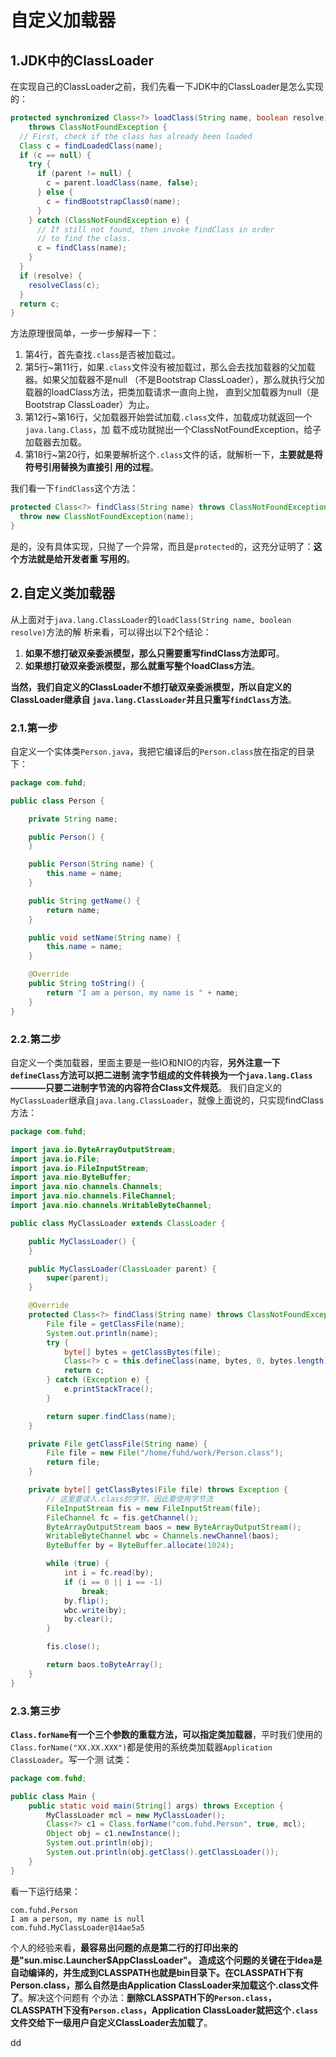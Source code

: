 自定义加载器
================================================================================
## 1.JDK中的ClassLoader
在实现自己的ClassLoader之前，我们先看一下JDK中的ClassLoader是怎么实现的：
```java
protected synchronized Class<?> loadClass(String name, boolean resolve)
    throws ClassNotFoundException {
  // First, check if the class has already been loaded
  Class c = findLoadedClass(name);
  if (c == null) {
    try {
      if (parent != null) {
        c = parent.loadClass(name, false);
      } else {
        c = findBootstrapClass0(name);
      }
    } catch (ClassNotFoundException e) {
      // If still not found, then invoke findClass in order
      // to find the class.
      c = findClass(name);
    }
  }
  if (resolve) {
    resolveClass(c);
  }
  return c;
}
```
方法原理很简单，一步一步解释一下：
1. 第4行，首先查找`.class`是否被加载过。
2. 第5行~第11行，如果`.class`文件没有被加载过，那么会去找加载器的父加载器。如果父加载器不是null
（不是Bootstrap ClassLoader），那么就执行父加载器的loadClass方法，把类加载请求一直向上抛，
直到父加载器为null（是Bootstrap ClassLoader）为止。
3. 第12行~第16行，父加载器开始尝试加载`.class`文件，加载成功就返回一个`java.lang.Class`，加
载不成功就抛出一个ClassNotFoundException，给子加载器去加载。
4. 第18行~第20行，如果要解析这个`.class`文件的话，就解析一下，**主要就是将符号引用替换为直接引
用的过程**。

我们看一下`findClass`这个方法：
```java
protected Class<?> findClass(String name) throws ClassNotFoundException {
  throw new ClassNotFoundException(name);
}
```
是的，没有具体实现，只抛了一个异常，而且是`protected`的，这充分证明了：**这个方法就是给开发者重
写用的**。

## 2.自定义类加载器
从上面对于`java.lang.ClassLoader`的`loadClass(String name, boolean resolve)`方法的解
析来看，可以得出以下2个结论：
1. **如果不想打破双亲委派模型，那么只需要重写findClass方法即可**。
2. **如果想打破双亲委派模型，那么就重写整个loadClass方法**。

**当然，我们自定义的ClassLoader不想打破双亲委派模型，所以自定义的ClassLoader继承自
`java.lang.ClassLoader`并且只重写`findClass`方法**。

### 2.1.第一步
自定义一个实体类`Person.java`，我把它编译后的`Person.class`放在指定的目录下：
```java
package com.fuhd;

public class Person {

    private String name;

    public Person() {
    }

    public Person(String name) {
        this.name = name;
    }

    public String getName() {
        return name;
    }

    public void setName(String name) {
        this.name = name;
    }

    @Override
    public String toString() {
        return "I am a person, my name is " + name;
    }
}
```

### 2.2.第二步
自定义一个类加载器，里面主要是一些IO和NIO的内容，**另外注意一下`defineClass`方法可以把二进制
流字节组成的文件转换为一个`java.lang.Class`————只要二进制字节流的内容符合Class文件规范**。
我们自定义的`MyClassLoader`继承自`java.lang.ClassLoader`，就像上面说的，只实现findClass
方法：
```java
package com.fuhd;

import java.io.ByteArrayOutputStream;
import java.io.File;
import java.io.FileInputStream;
import java.nio.ByteBuffer;
import java.nio.channels.Channels;
import java.nio.channels.FileChannel;
import java.nio.channels.WritableByteChannel;

public class MyClassLoader extends ClassLoader {

    public MyClassLoader() {
    }

    public MyClassLoader(ClassLoader parent) {
        super(parent);
    }

    @Override
    protected Class<?> findClass(String name) throws ClassNotFoundException {
        File file = getClassFile(name);
        System.out.println(name);
        try {
            byte[] bytes = getClassBytes(file);
            Class<?> c = this.defineClass(name, bytes, 0, bytes.length);
            return c;
        } catch (Exception e) {
            e.printStackTrace();
        }

        return super.findClass(name);
    }

    private File getClassFile(String name) {
        File file = new File("/home/fuhd/work/Person.class");
        return file;
    }

    private byte[] getClassBytes(File file) throws Exception {
        // 这里要读入.class的字节，因此要使用字节流
        FileInputStream fis = new FileInputStream(file);
        FileChannel fc = fis.getChannel();
        ByteArrayOutputStream baos = new ByteArrayOutputStream();
        WritableByteChannel wbc = Channels.newChannel(baos);
        ByteBuffer by = ByteBuffer.allocate(1024);

        while (true) {
            int i = fc.read(by);
            if (i == 0 || i == -1)
                break;
            by.flip();
            wbc.write(by);
            by.clear();
        }

        fis.close();

        return baos.toByteArray();
    }
}
```

### 2.3.第三步
**`Class.forName`有一个三个参数的重载方法，可以指定类加载器**，平时我们使用的
`Class.forName("XX.XX.XXX")`都是使用的系统类加载器`Application ClassLoader`。写一个测
试类：
```java
package com.fuhd;

public class Main {
    public static void main(String[] args) throws Exception {
        MyClassLoader mcl = new MyClassLoader();
        Class<?> c1 = Class.forName("com.fuhd.Person", true, mcl);
        Object obj = c1.newInstance();
        System.out.println(obj);
        System.out.println(obj.getClass().getClassLoader());
    }
}
```
看一下运行结果：
```
com.fuhd.Person
I am a person, my name is null
com.fuhd.MyClassLoader@14ae5a5
```
个人的经验来看，**最容易出问题的点是第二行的打印出来的是"sun.misc.Launcher$AppClassLoader"。
造成这个问题的关键在于Idea是自动编译的，并生成到CLASSPATH也就是bin目录下。在CLASSPATH下有
Person.class，那么自然是由Application ClassLoader来加载这个.class文件了**。解决这个问题有
个办法：**删除CLASSPATH下的`Person.class`，CLASSPATH下没有`Person.class`，Application
ClassLoader就把这个`.class`文件交给下一级用户自定义ClassLoader去加载了**。































dd
